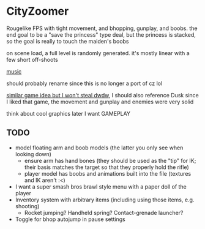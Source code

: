 # CityZoomer

Rougelike FPS with tight movement, and bhopping, gunplay, and boobs. the end goal to be a "save the princess" type deal, but the princess is stacked, so the goal is really to touch the maiden's boobs

on scene load, a full level is randomly generated. it's mostly linear with a few short off-shoots

[music](https://www.beepbox.co/#9n31sbk0l04e07t2ma7g0fj07r1i0o232T7v1u07f50p61770q72d42g3q0F21590h961d06HT-SRJJJJIAAAAAh0I7E1c11T1v3u30f0qwx10r511d08A9F4B0Q19e4Pb631E3b7626637T1v1uadf0q0z10o531d03A1F0B2Q31bdPb525E2b263bT2v2u15f10w4qw02d03w0E0b4h4z8OcA000000004x800000000000004h4z8OcA000p22uFE-1HMkzknOxvgnWiq_zaFHGOIDbM2BfvxpS6Vjjr0VKtAVdeZT8k6nhgptuTy6i5dHVcAU6jBWqfGgjpv-llkCTuyA00FIIUhQAt97ihR8EFU9HOkQpaiYDoSsD9FOd2z9StzpOsCBcFd6jEk6nhgptePAV80)

should probably rename since this is no longer a port of cz lol

[similar game idea but I won't steal dwdw](https://ln404.itch.io/force-reboot), I should also reference Dusk since I liked that game, the movement and gunplay and enemies were very solid

think about cool graphics later I want GAMEPLAY

## TODO
- model floating arm and boob models (the latter you only see when looking down)
	- ensure arm has hand bones (they should be used as the "tip" for IK; their basis matches the target so that they properly hold the rifle)
 	- player model has boobs and animations built into the file (textures and IK aren't :\<)
- I want a super smash bros brawl style menu with a paper doll of the player
- Inventory system with arbitrary items (including using those items, e.g. shooting)
	- Rocket jumping? Handheld spring? Contact-grenade launcher?
- Toggle for bhop autojump in pause settings
